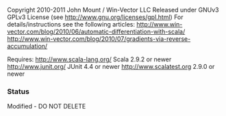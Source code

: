 
Copyright 2010-2011 John Mount / Win-Vector LLC
Released under GNUv3 GPLv3 License (see http://www.gnu.org/licenses/gpl.html)
For details/instructions see the following articles:
  http://www.win-vector.com/blog/2010/06/automatic-differentiation-with-scala/
  http://www.win-vector.com/blog/2010/07/gradients-via-reverse-accumulation/


Requires:
  http://www.scala-lang.org/ Scala 2.9.2 or newer
  http://www.junit.org/ JUnit 4.4 or newer
  http://www.scalatest.org 2.9.0 or newer

### Status
Modified - DO NOT DELETE

